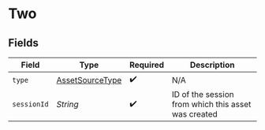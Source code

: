 # Two


## Fields

| Field                                                         | Type                                                          | Required                                                      | Description                                                   |
| ------------------------------------------------------------- | ------------------------------------------------------------- | ------------------------------------------------------------- | ------------------------------------------------------------- |
| `type`                                                        | [AssetSourceType](../../models/components/AssetSourceType.md) | :heavy_check_mark:                                            | N/A                                                           |
| `sessionId`                                                   | *String*                                                      | :heavy_check_mark:                                            | ID of the session from which this asset was created           |